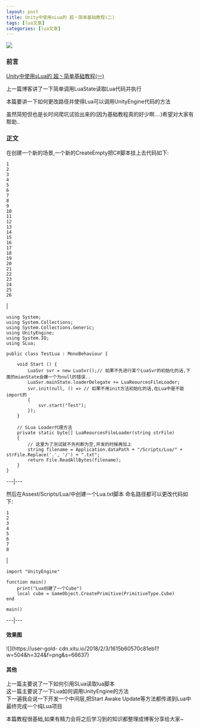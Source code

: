 ```yaml
---
layout: post
title: Unity中使用sLua的 超丶简单基础教程(二) 
tags: [lua文章]
categories: [lua文章]
---
```

![](https://Lafree317.github.io/../../images/Slua-1.png)

### 前言

[Unity中使用sLua的
超丶简单基础教程(一)](https://lafree317.github.io/2018/01/20/2018-01-20%20-%20Unity%E4%B8%AD%E4%BD%BF%E7%94%A8sLua%E7%9A%84%20%E8%B6%85%E4%B8%B6%E7%AE%80%E5%8D%95%E5%9F%BA%E7%A1%80%E6%95%99%E7%A8%8B\(%E4%B8%80\)/)

上一篇博客讲了一下简单调用LuaState读取Lua代码并执行

本篇要讲一下如何更改路径并使得Lua可以调用UnityEngine代码的方法

虽然简短但也是长时间爬坑试验出来的(因为基础教程真的好少啊….)希望对大家有帮助..

### 正文

在创建一个新的场景,一个新的CreateEmpty把C#脚本挂上去代码如下:

    
    
    1  
    2  
    3  
    4  
    5  
    6  
    7  
    8  
    9  
    10  
    11  
    12  
    13  
    14  
    15  
    16  
    17  
    18  
    19  
    20  
    21  
    22  
    23  
    24  
    25  
    26  
    

|

    
    
    using System;  
    using System.Collections;  
    using System.Collections.Generic;  
    using UnityEngine;  
    using System.IO;  
    using SLua;  
      
    public class TestLua : MonoBehaviour {  
      
    	void Start () {  
    		LuaSvr svr = new LuaSvr();// 如果不先进行某个LuaSvr的初始化的话,下面的mianState会爆一个为null的错误..  
            LuaSvr.mainState.loaderDelegate += LuaReourcesFileLoader;  
    		svr.init(null, () => // 如果不用init方法初始化的话,在Lua中是不能import的  
    		{  
                svr.start("Test");  
    		});  
    	}  
      
        // SLua Loader代理方法  
        private static byte[] LuaReourcesFileLoader(string strFile)  
        {  
            // 这里为了测试就不先判断为空,开发的时候再加上  
            string filename = Application.dataPath + "/Scripts/Lua/" + strFile.Replace('.', '/') + ".txt";  
            return File.ReadAllBytes(filename);  
        }  
    }  
      
  
---|---  
  
然后在Assest/Scripts/Lua/中创建一个Lua.txt脚本 命名路径都可以更改代码如下:

    
    
    1  
    2  
    3  
    4  
    5  
    6  
    7  
    8  
    

|

    
    
    import "UnityEngine"  
      
    function main()  
        print("Lua创建了一个Cube")  
        local cube = GameObject.CreatePrimitive(PrimitiveType.Cube)  
    end  
      
    main()  
      
  
---|---  
  
#### 效果图

![](https://user-gold-
cdn.xitu.io/2018/2/3/1615b60570c81eb1?w=504&h=324&f=png&s=66637)

#### 其他

上一篇主要说了一下如何引用SLua读取lua脚本  
这一篇主要说了一下Lua如何调用UnityEngine的方法  
下一遍我会说一下开发一个中间层,把Start Awake Update等方法都传递到Lua中  
最终完成一个纯Lua项目

本篇教程很基础,如果有精力会将之后学习到的知识都整理成博客分享给大家~